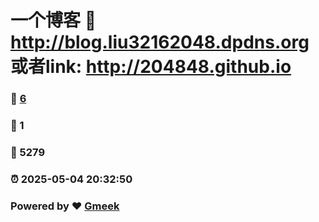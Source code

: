 # 一个博客 :link: http://blog.liu32162048.dpdns.org  或者link: http://204848.github.io
### :page_facing_up: [6](http://blog.liu32162048.dpdns.org/tag.html) 
### :speech_balloon: 1 
### :hibiscus: 5279 
### :alarm_clock: 2025-05-04 20:32:50 
### Powered by :heart: [Gmeek](https://github.com/Meekdai/Gmeek)
